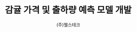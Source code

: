 ---
layout: page
title: 감귤 가격 및 출하량 예측 모델 개발
start_date: 2022-09-01 08:59:00-0400
end_date: 2022-11-30 08:59:00-0400
author: (주)웰스테크
description: 감귤 가격 및 출하량 예측 모델 개발
importance: 1
category: projects
inline: true
related_publications: false
---